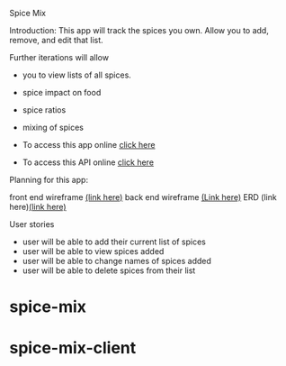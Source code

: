 Spice Mix

Introduction:
This app will track the spices you own. Allow you to add, remove, and edit that list. 

Further iterations will allow 
* you to view lists of all spices. 
* spice impact on food
* spice ratios
* mixing of spices 

* To access this app online [click here](https://blasagosto.github.io/spice-mix-client/)
* To access this API online [click here ](https://serene-journey-89438.herokuapp.com)

Planning for this app:

front end wireframe [(link here)](https://imgur.com/PjTy7KB)
back end wireframe [(Link here)](https://i.imgur.com/RFvXNWh.jpeg)
ERD (link here)[(link here)](https://i.imgur.com/TUaaMgK.jpeg)

User stories
* user will be able to add their current list of spices 
* user will be able to view spices added
* user will be able to change names of spices added
* user will be able to delete spices from their list


# spice-mix
# spice-mix-client
